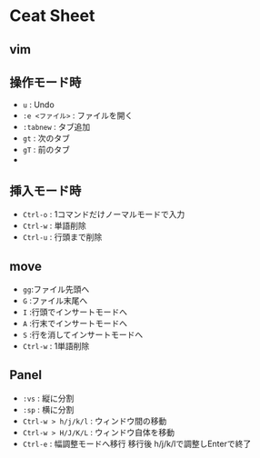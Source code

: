 # Ceat Sheet

## vim 

## 操作モード時
- `u` : Undo
- `:e <ファイル>` : ファイルを開く
- `:tabnew` : タブ追加
- `gt` : 次のタブ
- `gT` : 前のタブ
- 

## 挿入モード時
- `Ctrl-o` : 1コマンドだけノーマルモードで入力
- `Ctrl-w` : 単語削除
- `Ctrl-u` : 行頭まで削除

## move
- `gg`:ファイル先頭へ
- `G` :ファイル末尾へ
- `I` :行頭でインサートモードへ
- `A` :行末でインサートモードへ
- `S` :行を消してインサートモードへ
- `Ctrl-w` : 1単語削除

## Panel
- `:vs` : 縦に分割
- `:sp` : 横に分割
- `Ctrl-w > h/j/k/l` : ウィンドウ間の移動
- `Ctrl-w > H/J/K/L` : ウィンドウ自体を移動
- `Ctrl-e` : 幅調整モードへ移行
  移行後 h/j/k/lで調整しEnterで終了

